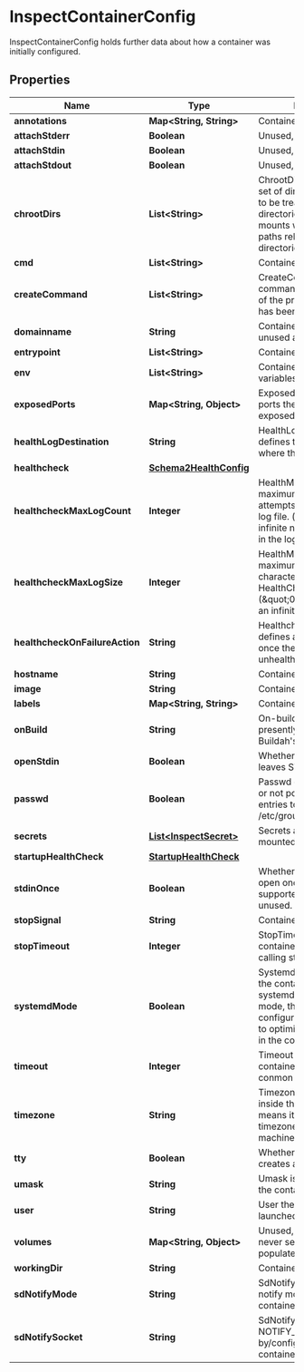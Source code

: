 

# InspectContainerConfig

InspectContainerConfig holds further data about how a container was initially configured.

## Properties

| Name | Type | Description | Notes |
|------------ | ------------- | ------------- | -------------|
|**annotations** | **Map&lt;String, String&gt;** | Container annotations |  [optional] |
|**attachStderr** | **Boolean** | Unused, at present |  [optional] |
|**attachStdin** | **Boolean** | Unused, at present |  [optional] |
|**attachStdout** | **Boolean** | Unused, at present |  [optional] |
|**chrootDirs** | **List&lt;String&gt;** | ChrootDirs is an additional set of directories that need to be treated as root directories. Standard bind mounts will be mounted into paths relative to these directories. |  [optional] |
|**cmd** | **List&lt;String&gt;** | Container command |  [optional] |
|**createCommand** | **List&lt;String&gt;** | CreateCommand is the full command plus arguments of the process the container has been created with. |  [optional] |
|**domainname** | **String** | Container domain name - unused at present |  [optional] |
|**entrypoint** | **List&lt;String&gt;** | Container entrypoint |  [optional] |
|**env** | **List&lt;String&gt;** | Container environment variables |  [optional] |
|**exposedPorts** | **Map&lt;String, Object&gt;** | ExposedPorts includes ports the container has exposed. |  [optional] |
|**healthLogDestination** | **String** | HealthLogDestination defines the destination where the log is stored |  [optional] |
|**healthcheck** | [**Schema2HealthConfig**](Schema2HealthConfig.md) |  |  [optional] |
|**healthcheckMaxLogCount** | **Integer** | HealthMaxLogCount is maximum number of attempts in the HealthCheck log file. (&#39;0&#39; value means an infinite number of attempts in the log file) |  [optional] |
|**healthcheckMaxLogSize** | **Integer** | HealthMaxLogSize is the maximum length in characters of stored HealthCheck log (\&quot;0\&quot; value means an infinite log length) |  [optional] |
|**healthcheckOnFailureAction** | **String** | HealthcheckOnFailureAction defines an action to take once the container turns unhealthy. |  [optional] |
|**hostname** | **String** | Container hostname |  [optional] |
|**image** | **String** | Container image |  [optional] |
|**labels** | **Map&lt;String, String&gt;** | Container labels |  [optional] |
|**onBuild** | **String** | On-build arguments - presently unused. More of Buildah&#39;s domain. |  [optional] |
|**openStdin** | **Boolean** | Whether the container leaves STDIN open |  [optional] |
|**passwd** | **Boolean** | Passwd determines whether or not podman can add entries to /etc/passwd and /etc/group |  [optional] |
|**secrets** | [**List&lt;InspectSecret&gt;**](InspectSecret.md) | Secrets are the secrets mounted in the container |  [optional] |
|**startupHealthCheck** | [**StartupHealthCheck**](StartupHealthCheck.md) |  |  [optional] |
|**stdinOnce** | **Boolean** | Whether STDIN is only left open once. Presently not supported by Podman, unused. |  [optional] |
|**stopSignal** | **String** | Container stop signal |  [optional] |
|**stopTimeout** | **Integer** | StopTimeout is time before container is stopped when calling stop |  [optional] |
|**systemdMode** | **Boolean** | SystemdMode is whether the container is running in systemd mode. In systemd mode, the container configuration is customized to optimize running systemd in the container. |  [optional] |
|**timeout** | **Integer** | Timeout is time before container is killed by conmon |  [optional] |
|**timezone** | **String** | Timezone is the timezone inside the container. Local means it has the same timezone as the host machine |  [optional] |
|**tty** | **Boolean** | Whether the container creates a TTY |  [optional] |
|**umask** | **String** | Umask is the umask inside the container. |  [optional] |
|**user** | **String** | User the container was launched with |  [optional] |
|**volumes** | **Map&lt;String, Object&gt;** | Unused, at present. I&#39;ve never seen this field populated. |  [optional] |
|**workingDir** | **String** | Container working directory |  [optional] |
|**sdNotifyMode** | **String** | SdNotifyMode is the sd-notify mode of the container. |  [optional] |
|**sdNotifySocket** | **String** | SdNotifySocket is the NOTIFY_SOCKET in use by/configured for the container. |  [optional] |



